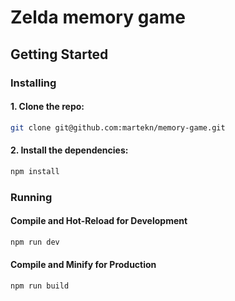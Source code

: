 # Zelda memory game

## Getting Started

### Installing

#### 1. Clone the repo:

```bash
git clone git@github.com:martekn/memory-game.git
```

#### 2. Install the dependencies:

```bash
npm install
```

### Running

#### Compile and Hot-Reload for Development

```bash
npm run dev
```

#### Compile and Minify for Production

```bash
npm run build
```
